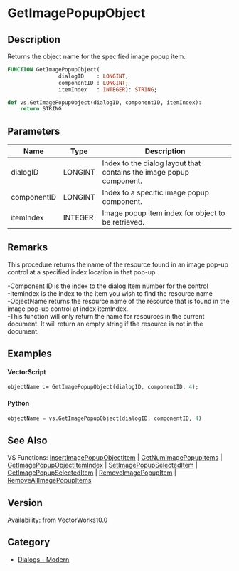 # GetImagePopupObject

## Description
Returns the object name for the specified image popup item.

```pascal
FUNCTION GetImagePopupObject(
				dialogID    : LONGINT;
				componentID : LONGINT;
				itemIndex   : INTEGER): STRING;
```

```python
def vs.GetImagePopupObject(dialogID, componentID, itemIndex):
    return STRING
```

## Parameters
|Name|Type|Description|
|---|---|---|
|dialogID|LONGINT|Index to the dialog layout that contains the image popup component.|
|componentID|LONGINT|Index to a specific image popup component.|
|itemIndex|INTEGER|Image popup item index for object to be retrieved.|

## Remarks
This procedure returns the name of the resource found in an image pop-up control at a specified index location in that pop-up.

-Component ID is the index to the dialog Item number for the control<BR>
-ItemIndex is the index to the item you wish to find the resource name<BR>
-ObjectName returns the resource name of the resource that is found in the image pop-up control at index itemIndex.<BR>
-This function will only return the name for resources in the current document.  It will return an empty string if the resource is not in the document.

## Examples
#### VectorScript ####
```pascal
objectName := GetImagePopupObject(dialogID, componentID, 4);
```
#### Python ####
```python
objectName = vs.GetImagePopupObject(dialogID, componentID, 4)
```

## See Also
VS Functions:
[InsertImagePopupObjectItem](InsertImagePopupObjectItem.md) 
| [GetNumImagePopupItems](GetNumImagePopupItems.md) 
| [GetImagePopupObjectItemIndex](GetImagePopupObjectItemIndex.md) 
| [SetImagePopupSelectedItem](SetImagePopupSelectedItem.md) 
| [GetImagePopupSelectedItem](GetImagePopupSelectedItem.md) 
| [RemoveImagePopupItem](RemoveImagePopupItem.md) 
| [RemoveAllImagePopupItems](RemoveAllImagePopupItems.md)

## Version
Availability: from VectorWorks10.0

## Category
* [Dialogs - Modern](../Categories/Dialogs%20-%20Modern.md)

